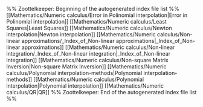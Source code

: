 %% Zoottelkeeper: Beginning of the autogenerated index file list  %%
 [[Mathematics/Numeric calculus/Error in Polinomial interpolation|Error in Polinomial interpolation]]
 [[Mathematics/Numeric calculus/Least Squares|Least Squares]]
 [[Mathematics/Numeric calculus/Newton interpolation|Newton interpolation]]
 [[Mathematics/Numeric calculus/Non-linear approximations/_Index_of_Non-linear approximations|_Index_of_Non-linear approximations]]
 [[Mathematics/Numeric calculus/Non-linear integration/_Index_of_Non-linear integration|_Index_of_Non-linear integration]]
 [[Mathematics/Numeric calculus/Non-square Matrix Inversion|Non-square Matrix Inversion]]
 [[Mathematics/Numeric calculus/Polynomial interpolation-methods|Polynomial interpolation-methods]]
 [[Mathematics/Numeric calculus/Polynomial interpolation|Polynomial interpolation]]
 [[Mathematics/Numeric calculus/QR|QR]]
%% Zoottelkeeper: End of the autogenerated index file list  %%
